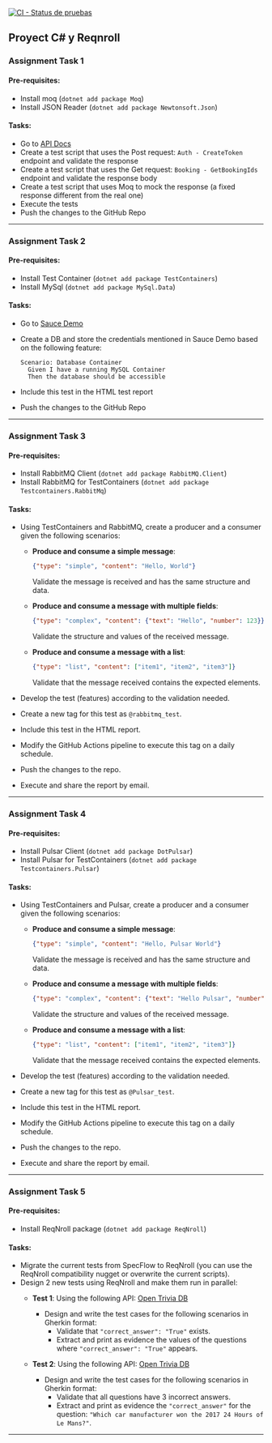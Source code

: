 
[![CI - Status de pruebas](https://github.com/lup3z/SpecFlowProjectAPI/actions/workflows/dotnet-desktop.yml/badge.svg?branch=master)](https://github.com/lup3z/SpecFlowProjectAPI/actions/workflows/dotnet-desktop.yml)

## Proyect C# y Reqnroll

### Assignment Task 1

#### Pre-requisites:
- Install moq (`dotnet add package Moq`)
- Install JSON Reader (`dotnet add package Newtonsoft.Json`)

#### Tasks:
- Go to [API Docs](https://restful-booker.herokuapp.com/apidoc/index.html)
- Create a test script that uses the Post request: `Auth - CreateToken` endpoint and validate the response
- Create a test script that uses the Get request: `Booking - GetBookingIds` endpoint and validate the response body
- Create a test script that uses Moq to mock the response (a fixed response different from the real one)
- Execute the tests
- Push the changes to the GitHub Repo

---

### Assignment Task 2

#### Pre-requisites:
- Install Test Container (`dotnet add package TestContainers`)
- Install MySql (`dotnet add package MySql.Data`)

#### Tasks:
- Go to [Sauce Demo](https://www.saucedemo.com/)
- Create a DB and store the credentials mentioned in Sauce Demo based on the following feature:

  ```gherkin
  Scenario: Database Container
    Given I have a running MySQL Container
    Then the database should be accessible
    ```
- Include this test in the HTML test report
- Push the changes to the GitHub Repo

---

### Assignment Task 3

#### Pre-requisites:
- Install RabbitMQ Client (`dotnet add package RabbitMQ.Client`)
- Install RabbitMQ for TestContainers (`dotnet add package Testcontainers.RabbitMq`)

#### Tasks:
- Using TestContainers and RabbitMQ, create a producer and a consumer given the following scenarios:
  - **Produce and consume a simple message**:
    ```json
    {"type": "simple", "content": "Hello, World"}
    ```
    Validate the message is received and has the same structure and data.
  
  - **Produce and consume a message with multiple fields**:
    ```json
    {"type": "complex", "content": {"text": "Hello", "number": 123}}
    ```
    Validate the structure and values of the received message.

  - **Produce and consume a message with a list**:
    ```json
    {"type": "list", "content": ["item1", "item2", "item3"]}
    ```
    Validate that the message received contains the expected elements.

- Develop the test (features) according to the validation needed.
- Create a new tag for this test as `@rabbitmq_test`.
- Include this test in the HTML report.
- Modify the GitHub Actions pipeline to execute this tag on a daily schedule.
- Push the changes to the repo.
- Execute and share the report by email.

---

### Assignment Task 4

#### Pre-requisites:
- Install Pulsar Client (`dotnet add package DotPulsar`)
- Install Pulsar for TestContainers (`dotnet add package Testcontainers.Pulsar`)

#### Tasks:
- Using TestContainers and Pulsar, create a producer and a consumer given the following scenarios:
  - **Produce and consume a simple message**:
    ```json
    {"type": "simple", "content": "Hello, Pulsar World"}
    ```
    Validate the message is received and has the same structure and data.
  
  - **Produce and consume a message with multiple fields**:
    ```json
    {"type": "complex", "content": {"text": "Hello Pulsar", "number": 123}}
    ```
    Validate the structure and values of the received message.

  - **Produce and consume a message with a list**:
    ```json
    {"type": "list", "content": ["item1", "item2", "item3"]}
    ```
    Validate that the message received contains the expected elements.

- Develop the test (features) according to the validation needed.
- Create a new tag for this test as `@Pulsar_test`.
- Include this test in the HTML report.
- Modify the GitHub Actions pipeline to execute this tag on a daily schedule.
- Push the changes to the repo.
- Execute and share the report by email.

---

### Assignment Task 5

#### Pre-requisites:
- Install ReqNroll package (`dotnet add package ReqNroll`)

#### Tasks:
- Migrate the current tests from SpecFlow to ReqNroll (you can use the ReqNroll compatibility nugget or overwrite the current scripts).
- Design 2 new tests using ReqNroll and make them run in parallel:
  - **Test 1**: Using the following API: [Open Trivia DB](https://opentdb.com/api.php?amount=10&category=9&difficulty=easy&type=boolean)
    - Design and write the test cases for the following scenarios in Gherkin format:
      - Validate that `"correct_answer": "True"` exists.
      - Extract and print as evidence the values of the questions where `"correct_answer": "True"` appears.

  - **Test 2**: Using the following API: [Open Trivia DB](https://opentdb.com/api.php?amount=50&category=21&difficulty=medium&type=multiple)
    - Design and write the test cases for the following scenarios in Gherkin format:
      - Validate that all questions have 3 incorrect answers.
      - Extract and print as evidence the `"correct_answer"` for the question: `"Which car manufacturer won the 2017 24 Hours of Le Mans?"`.

---

